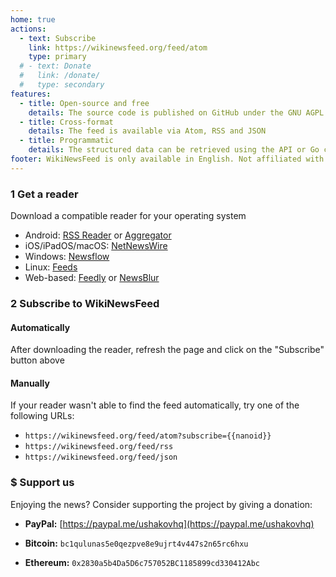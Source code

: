 ```yaml
---
home: true
actions:
  - text: Subscribe
    link: https://wikinewsfeed.org/feed/atom
    type: primary
  # - text: Donate
  #   link: /donate/
  #   type: secondary
features:
  - title: Open-source and free
    details: The source code is published on GitHub under the GNU AGPL license
  - title: Cross-format
    details: The feed is available via Atom, RSS and JSON
  - title: Programmatic
    details: The structured data can be retrieved using the API or Go client
footer: WikiNewsFeed is only available in English. Not affiliated with Wikipedia
---
```


<a id="subscribe"></a>

### <span class="steps-circle">1</span> Get a reader

Download a compatible reader for your operating system

- Android: [RSS Reader](https://bit.ly/3q3QKxw) or [Aggregator](https://bit.ly/3tV7eJI)
- iOS/iPadOS/macOS: [NetNewsWire](https://apple.co/3JfKY3M)
- Windows: [Newsflow](https://www.microsoft.com/en-us/p/newsflow/9nblggh58s5r)
- Linux: [Feeds](https://gfeeds.gabmus.org)
- Web-based: [Feedly](https://feedly.com) or [NewsBlur](https://newsblur.com)

### <span class="steps-circle">2</span> Subscribe to WikiNewsFeed

#### Automatically

After downloading the reader, refresh the page and click on the "Subscribe" button above

#### Manually

If your reader wasn't able to find the feed automatically, try one of the following URLs:

- `https://wikinewsfeed.org/feed/atom?subscribe={{nanoid}}`
- `https://wikinewsfeed.org/feed/rss`
- `https://wikinewsfeed.org/feed/json`

### <span class="steps-circle donate">$</span> Support us

Enjoying the news? Consider supporting the project by giving a donation:

- **PayPal:** [https://paypal.me/ushakovhq](https://paypal.me/ushakovhq)

- **Bitcoin:** `bc1qulunas5e0qezpve8e9ujrt4v447s2n65rc6hxu`

- **Ethereum:** `0x2830a5b4Da5D6c757052BC1185899cd330412Abc`
